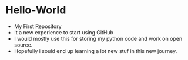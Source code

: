 # Hello-World
- My First Repository
- It a new experience to start using GitHub
- I would mostly use this for storing my python code and work on open source.
- Hopefully i sould end up learning a lot new stuf in this new journey.
